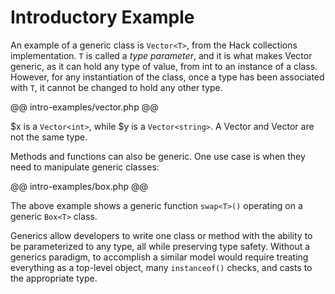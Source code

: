 # Introductory Example

An example of a generic class is `Vector<T>`, from the Hack collections
implementation. `T` is called a _type parameter_, and it is what makes Vector
generic, as it can hold any type of value, from int to an instance of a class.
However, for any instantiation of the class, once a type has been associated
with `T`, it cannot be changed to hold any other type.

@@ intro-examples/vector.php @@

$x is a `Vector<int>`, while $y is a `Vector<string>`. A Vector<int> and
Vector<string> are not the same type.

Methods and functions can also be generic. One use case is when they need to
manipulate generic classes:

@@ intro-examples/box.php @@

The above example shows a generic function `swap<T>()` operating on a generic
`Box<T>` class.

Generics allow developers to write one class or method with the ability to be
parameterized to any type, all while preserving type safety. Without a generics
paradigm, to accomplish a similar model would require treating everything as a
top-level object, many `instanceof()` checks, and casts to the appropriate
type.
